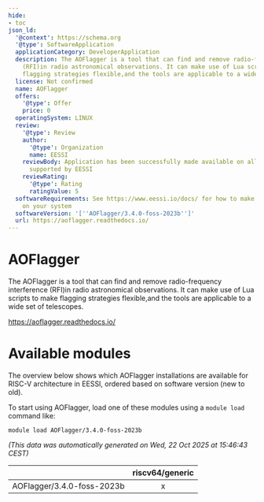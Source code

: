 ```yaml
---
hide:
- toc
json_ld:
  '@context': https://schema.org
  '@type': SoftwareApplication
  applicationCategory: DeveloperApplication
  description: The AOFlagger is a tool that can find and remove radio-frequency interference
    (RFI)in radio astronomical observations. It can make use of Lua scripts to make
    flagging strategies flexible,and the tools are applicable to a wide set of telescopes.
  license: Not confirmed
  name: AOFlagger
  offers:
    '@type': Offer
    price: 0
  operatingSystem: LINUX
  review:
    '@type': Review
    author:
      '@type': Organization
      name: EESSI
    reviewBody: Application has been successfully made available on all architectures
      supported by EESSI
    reviewRating:
      '@type': Rating
      ratingValue: 5
  softwareRequirements: See https://www.eessi.io/docs/ for how to make EESSI available
    on your system
  softwareVersion: '[''AOFlagger/3.4.0-foss-2023b'']'
  url: https://aoflagger.readthedocs.io/
---
```


AOFlagger
=========


The AOFlagger is a tool that can find and remove radio-frequency interference (RFI)in radio astronomical observations. It can make use of Lua scripts to make flagging strategies flexible,and the tools are applicable to a wide set of telescopes.

https://aoflagger.readthedocs.io/
# Available modules


The overview below shows which AOFlagger installations are available for RISC-V architecture in EESSI, ordered based on software version (new to old).

To start using AOFlagger, load one of these modules using a `module load` command like:

```shell
module load AOFlagger/3.4.0-foss-2023b
```

*(This data was automatically generated on Wed, 22 Oct 2025 at 15:46:43 CEST)*

| |riscv64/generic|
| :---: | :---: |
|AOFlagger/3.4.0-foss-2023b|x|
